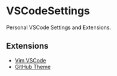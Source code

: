 # VSCodeSettings
Personal VSCode Settings and Extensions. 

## Extensions
- [Vim VSCode](vscode:extension/vscodevim.vim)
- [GitHub Theme](vscode:extension/GitHub.github-vscode-theme)

